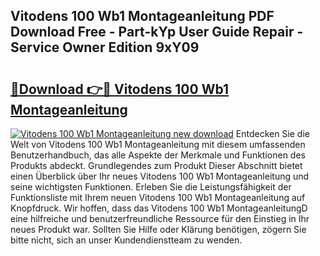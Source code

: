 ## Vitodens 100 Wb1 Montageanleitung PDF Download Free - Part-kYp User Guide Repair - Service Owner Edition 9xY09

# <h2><a href="http://df8kso.blite.top/?on=Vitodens+100+Wb1+Montageanleitung">🔗Download 👉🔴 Vitodens 100 Wb1 Montageanleitung</a></h2>

[![Vitodens 100 Wb1 Montageanleitung new download](https://i.imgur.com/lujVjoI.png)](http://df8kso.blite.top/?on=Vitodens+100+Wb1+Montageanleitung)
Entdecken Sie die Welt von Vitodens 100 Wb1 Montageanleitung mit diesem umfassenden Benutzerhandbuch, das alle Aspekte der Merkmale und Funktionen des Produkts abdeckt. Grundlegendes zum Produkt Dieser Abschnitt bietet einen Überblick über Ihr neues Vitodens 100 Wb1 Montageanleitung und seine wichtigsten Funktionen. Erleben Sie die Leistungsfähigkeit der Funktionsliste mit Ihrem neuen Vitodens 100 Wb1 Montageanleitung auf Knopfdruck. Wir hoffen, dass das Vitodens 100 Wb1 MontageanleitungD eine hilfreiche und benutzerfreundliche Ressource für den Einstieg in Ihr neues Produkt war. Sollten Sie Hilfe oder Klärung benötigen, zögern Sie bitte nicht, sich an unser Kundendienstteam zu wenden.
